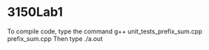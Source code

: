 # 3150Lab1

To compile code, type the command g++ unit_tests_prefix_sum.cpp prefix_sum.cpp
Then type ./a.out
